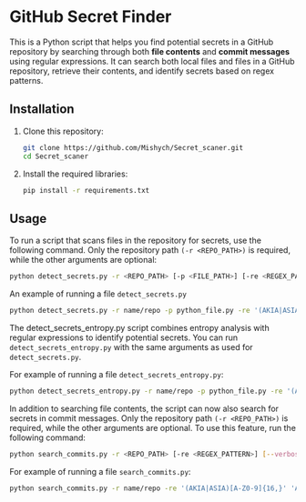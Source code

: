 # GitHub Secret Finder

This is a Python script that helps you find potential secrets in a GitHub repository by searching through both **file contents** and **commit messages** using regular expressions. It can search both local files and files in a GitHub repository, retrieve their contents, and identify secrets based on regex patterns.


## Installation

1. Clone this repository:
    ```bash
    git clone https://github.com/Mishych/Secret_scaner.git
    cd Secret_scaner
    ```

2. Install the required libraries:
    ```bash
    pip install -r requirements.txt
    ```

## Usage

To run a script that scans files in the repository for secrets, use the following command. Only the repository path `(-r <REPO_PATH>)` is required, while the other arguments are optional:

```bash
python detect_secrets.py -r <REPO_PATH> [-p <FILE_PATH>] [-re <REGEX_PATTERN>] [--verbose]
```

An example of running a file `detect_secrets.py`

```bash
python detect_secrets.py -r name/repo -p python_file.py -re '(AKIA|ASIA)[A-Z0-9]{16,}' 'AWS[A-Z0-9]{16,40}' --verbose
```

The detect_secrets_entropy.py script combines entropy analysis with regular expressions to identify potential secrets. You can run `detect_secrets_entropy.py` with the same arguments as used for `detect_secrets.py`.

For example of running a file `detect_secrets_entropy.py`:

```bash
python detect_secrets_entropy.py -r name/repo -p python_file.py -re '(AKIA|ASIA)[A-Z0-9]{16,}' 'AWS[A-Z0-9]{16,40}' --verbose
```

In addition to searching file contents, the script can now also search for secrets in commit messages. Only the repository path `(-r <REPO_PATH>)` is required, while the other arguments are optional. To use this feature, run the following command:

```bash
python search_commits.py -r <REPO_PATH> [-re <REGEX_PATTERN>] [--verbose]
```

For example of running a file `search_commits.py`:

```bash
python search_commits.py -r name/repo -re '(AKIA|ASIA)[A-Z0-9]{16,}' 'AWS[A-Z0-9]{16,40}' --verbose
```
